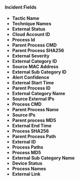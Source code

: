 
#### Incident Fields

- **Tactic Name**
- **Technique Names**
- **External Status**
- **Cloud Account ID**
- **Process Id**
- **Parent Process CMD**
- **Parent Process SHA256**
- **External Severity**
- **External Category ID**
- **Source MAC Address**
- **External Sub Category ID**
- **Alert Confidence**
- **External Start Time**
- **Parent Process ID**
- **External Category Name**
- **Source External IPs**
- **Process CMD**
- **Parent Process Name**
- **Source IPs**
- **Parent process MD5**
- **External End Time**
- **Process SHA256**
- **Parent Process Path**
- **External ID**
- **Process Paths**
- **Process MD5**
- **External Sub Category Name**
- **Device Status**
- **Process Names**
- **External Link**
